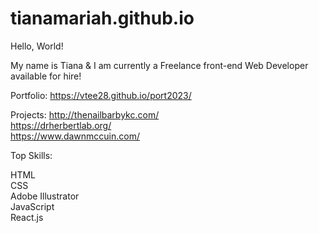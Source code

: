 # tianamariah.github.io
Hello, World! 

My name is Tiana & I am currently a Freelance front-end Web Developer available for hire! 

Portfolio:
https://vtee28.github.io/port2023/



Projects: 
http://thenailbarbykc.com/<br>
https://drherbertlab.org/<br>
https://www.dawnmccuin.com/





Top Skills: 

HTML<br>
CSS<br>
Adobe Illustrator<br>
JavaScript<br>
React.js 
